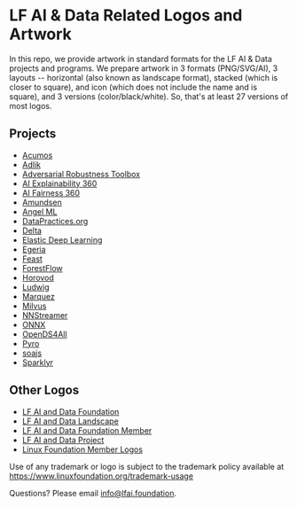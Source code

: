 # LF AI & Data Related Logos and Artwork 
In this repo, we provide artwork in standard formats for the LF AI & Data projects and programs. We prepare artwork in 3 formats (PNG/SVG/AI), 3 layouts -- horizontal (also known as landscape format), stacked (which is closer to square), and icon (which does not include the name and is square), and 3 versions (color/black/white). So, that's at least 27 versions of most logos. 

## Projects

- [Acumos](projects/acumos)
- [Adlik](projects/adlik)
- [Adversarial Robustness Toolbox](projects/adversarial-robustness-toolbox)
- [AI Explainability 360](projects/ai-explainability-360)
- [AI Fairness 360](projects/ai-fairness-360)
- [Amundsen](projects/amundsen)
- [Angel ML](projects/angel-ml)
- [DataPractices.org](projects/data-practices-org)
- [Delta](projects/delta)
- [Elastic Deep Learning](projects/elastic-deep-learning)
- [Egeria](projects/egeria)
- [Feast](projects/feast)
- [ForestFlow](projects/forestflow)
- [Horovod](projects/horovod)
- [Ludwig](projects/ludwig)
- [Marquez](projects/marquez)
- [Milvus](projects/milvus)
- [NNStreamer](projects/nnstreamer)
- [ONNX](projects/onnx)
- [OpenDS4All](projects/opends4all)
- [Pyro](projects/pyro)
- [soajs](projects/soajs)
- [Sparklyr](projects/sparklyr)

## Other Logos
- [LF AI and Data Foundation](lfaidata-assets/lfaidata)
- [LF AI and Data Landscape](lfaidata-assets/lfaidata-landscape)
- [LF AI and Data Foundation Member](lfaidata-assets/lfaidata-membership-badge)
- [LF AI and Data Project](lfaidata-assets/lfaidata-project-badge)
- [Linux Foundation Member Logos](lfaidata-assets/lf-member)
  
Use of any trademark or logo is subject to the trademark policy available at https://www.linuxfoundation.org/trademark-usage

Questions? Please email info@lfai.foundation.
